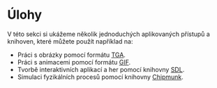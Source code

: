# Úlohy
V této sekci si ukážeme několik jednoduchých aplikovaných přístupů a knihoven, které můžete použít
například na:
- Práci s obrázky pomocí formátu [TGA](tga.md).
- Práci s animacemi pomocí formátu [GIF](gif.md).
- Tvorbě interaktivních aplikací a her pomocí knihovny [SDL](sdl.md).
- Simulaci fyzikálních procesů pomocí knihovny [Chipmunk](chipmunk.md).
